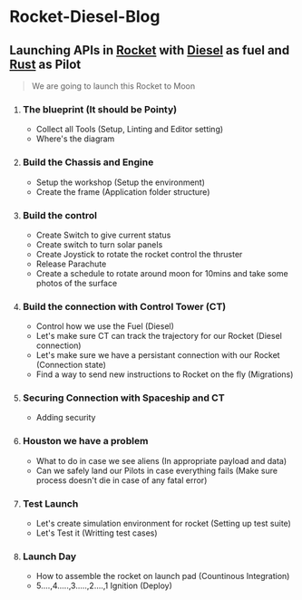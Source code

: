 # Rocket-Diesel-Blog
## Launching APIs in [Rocket](https://rocket.rs) with [Diesel](https://diesel.rs) as fuel and [Rust](https://www.rust-lang.org/) as Pilot

> We are going to launch this Rocket to Moon 


1. ### The blueprint (It should be Pointy)
   * Collect all Tools (Setup, Linting and Editor setting)
   * Where's the diagram 
2. ### Build the Chassis and Engine
   * Setup the workshop (Setup the environment)
   * Create the frame (Application folder structure) 
3. ### Build the control
   * Create Switch to give current status
   * Create switch to turn solar panels
   * Create Joystick to rotate the rocket control the thruster
   * Release Parachute
   * Create a schedule to rotate around moon for 10mins and take some photos of the surface
4. ### Build the connection with Control Tower (CT)
    * Control how we use the Fuel (Diesel)
    * Let's make sure CT can track the trajectory for our Rocket (Diesel connection)
    * Let's make sure we have a persistant connection with our Rocket (Connection state)
    * Find a way to send new instructions to Rocket on the fly (Migrations)
5. ### Securing Connection with Spaceship and CT
     * Adding security 
6. ### Houston we have a problem
    * What to do in case we see aliens (In appropriate payload and data)
    * Can we safely land our Pilots in case everything fails (Make sure process doesn't die in case of any fatal error)
7. ### Test Launch
   * Let's create simulation environment for rocket (Setting up test suite)
   * Let's Test it (Writting test cases)
8. ### Launch Day
   * How to assemble the rocket on launch pad (Countinous Integration)
   * 5....,4.....,3.....,2....,1 Ignition (Deploy)
